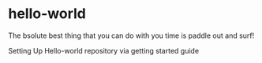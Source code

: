 # hello-world

The bsolute best thing that you can do with you time is paddle out and surf!

Setting Up Hello-world repository via getting started guide
